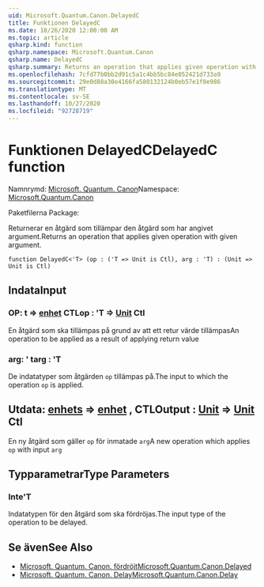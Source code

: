 ```yaml
---
uid: Microsoft.Quantum.Canon.DelayedC
title: Funktionen DelayedC
ms.date: 10/26/2020 12:00:00 AM
ms.topic: article
qsharp.kind: function
qsharp.namespace: Microsoft.Quantum.Canon
qsharp.name: DelayedC
qsharp.summary: Returns an operation that applies given operation with given argument.
ms.openlocfilehash: 7cfd77b0bb2d91c5a1c4bb5bc84e052421d733a9
ms.sourcegitcommit: 29e0d88a30e4166fa580132124b0eb57e1f0e986
ms.translationtype: MT
ms.contentlocale: sv-SE
ms.lasthandoff: 10/27/2020
ms.locfileid: "92728719"
---
```

# <a name="delayedc-function"></a><span data-ttu-id="9df9b-102">Funktionen DelayedC</span><span class="sxs-lookup"><span data-stu-id="9df9b-102">DelayedC function</span></span>

<span data-ttu-id="9df9b-103">Namnrymd: [Microsoft. Quantum. Canon](xref:Microsoft.Quantum.Canon)</span><span class="sxs-lookup"><span data-stu-id="9df9b-103">Namespace: [Microsoft.Quantum.Canon](xref:Microsoft.Quantum.Canon)</span></span>

<span data-ttu-id="9df9b-104">Paketfilerna [](https://nuget.org/packages/)</span><span class="sxs-lookup"><span data-stu-id="9df9b-104">Package: [](https://nuget.org/packages/)</span></span>


<span data-ttu-id="9df9b-105">Returnerar en åtgärd som tillämpar den åtgärd som har angivet argument.</span><span class="sxs-lookup"><span data-stu-id="9df9b-105">Returns an operation that applies given operation with given argument.</span></span>

```qsharp
function DelayedC<'T> (op : ('T => Unit is Ctl), arg : 'T) : (Unit => Unit is Ctl)
```


## <a name="input"></a><span data-ttu-id="9df9b-106">Indata</span><span class="sxs-lookup"><span data-stu-id="9df9b-106">Input</span></span>

### <a name="op--t--unit-ctl"></a><span data-ttu-id="9df9b-107">OP: t => [enhet](xref:microsoft.quantum.lang-ref.unit) CTL</span><span class="sxs-lookup"><span data-stu-id="9df9b-107">op : 'T => [Unit](xref:microsoft.quantum.lang-ref.unit) Ctl</span></span>

<span data-ttu-id="9df9b-108">En åtgärd som ska tillämpas på grund av att ett retur värde tillämpas</span><span class="sxs-lookup"><span data-stu-id="9df9b-108">An operation to be applied as a result of applying return value</span></span>


### <a name="arg--t"></a><span data-ttu-id="9df9b-109">arg: ' t</span><span class="sxs-lookup"><span data-stu-id="9df9b-109">arg : 'T</span></span>

<span data-ttu-id="9df9b-110">De indatatyper som åtgärden `op` tillämpas på.</span><span class="sxs-lookup"><span data-stu-id="9df9b-110">The input to which the operation `op` is applied.</span></span>



## <a name="output--unit--unit-ctl"></a><span data-ttu-id="9df9b-111">Utdata: [enhets](xref:microsoft.quantum.lang-ref.unit) => [enhet](xref:microsoft.quantum.lang-ref.unit) , CTL</span><span class="sxs-lookup"><span data-stu-id="9df9b-111">Output : [Unit](xref:microsoft.quantum.lang-ref.unit) => [Unit](xref:microsoft.quantum.lang-ref.unit) Ctl</span></span>

<span data-ttu-id="9df9b-112">En ny åtgärd som gäller `op` för inmatade `arg`</span><span class="sxs-lookup"><span data-stu-id="9df9b-112">A new operation which applies `op` with input `arg`</span></span>

## <a name="type-parameters"></a><span data-ttu-id="9df9b-113">Typparametrar</span><span class="sxs-lookup"><span data-stu-id="9df9b-113">Type Parameters</span></span>

### <a name="t"></a><span data-ttu-id="9df9b-114">Inte</span><span class="sxs-lookup"><span data-stu-id="9df9b-114">'T</span></span>

<span data-ttu-id="9df9b-115">Indatatypen för den åtgärd som ska fördröjas.</span><span class="sxs-lookup"><span data-stu-id="9df9b-115">The input type of the operation to be delayed.</span></span>

## <a name="see-also"></a><span data-ttu-id="9df9b-116">Se även</span><span class="sxs-lookup"><span data-stu-id="9df9b-116">See Also</span></span>

- [<span data-ttu-id="9df9b-117">Microsoft. Quantum. Canon. fördröjt</span><span class="sxs-lookup"><span data-stu-id="9df9b-117">Microsoft.Quantum.Canon.Delayed</span></span>](xref:Microsoft.Quantum.Canon.Delayed)
- [<span data-ttu-id="9df9b-118">Microsoft. Quantum. Canon. Delay</span><span class="sxs-lookup"><span data-stu-id="9df9b-118">Microsoft.Quantum.Canon.Delay</span></span>](xref:Microsoft.Quantum.Canon.Delay)